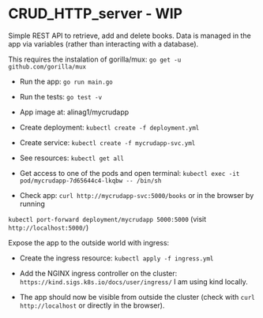 # CRUD_HTTP_server - WIP 

Simple REST API to retrieve, add and delete books. Data is managed in the app via variables (rather than interacting with a database).

This requires the instalation of gorilla/mux: `go get -u github.com/gorilla/mux`

* Run the app: `go run main.go` 

* Run the tests: `go test -v`

* App image at: alinag1/mycrudapp

* Create deployment: `kubectl create -f deployment.yml`
* Create service: `kubectl create -f mycrudapp-svc.yml`
* See resources: `kubectl get all`

* Get access to one of the pods and open terminal: `kubectl exec -it pod/mycrudapp-7d65644c4-lkqbw -- /bin/sh`

* Check app: `curl http://mycrudapp-svc:5000/books` or in the browser by running

`kubectl port-forward deployment/mycrudapp 5000:5000` (visit `http://localhost:5000/`)

Expose the app to the outside world with ingress: 

* Create the ingress resource: `kubectl apply -f ingress.yml`

* Add the NGINX ingress controller on the cluster: `https://kind.sigs.k8s.io/docs/user/ingress/`
I am using kind locally. 

* The app should now be visible from outside the cluster (check with `curl http://localhost` or directly in the browser).


